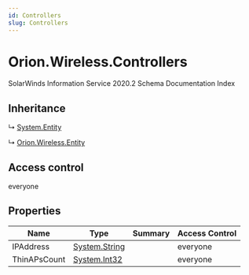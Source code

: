 ```yaml
---
id: Controllers
slug: Controllers
---
```


# Orion.Wireless.Controllers

SolarWinds Information Service 2020.2 Schema Documentation Index

## Inheritance

↳ [System.Entity](./../System/Entity)

↳ [Orion.Wireless.Entity](./../Orion.Wireless/Entity)

## Access control

everyone

## Properties

| Name | Type | Summary | Access Control |
| ------ | ------ | ------ | ------ |
| IPAddress | [System.String](https://docs.microsoft.com/en-us/dotnet/api/system.string) |  | everyone |
| ThinAPsCount | [System.Int32](https://docs.microsoft.com/en-us/dotnet/api/system.int32) |  | everyone |

